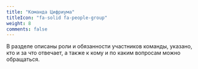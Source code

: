 ```yaml
---
title: "Команда Цифриума"
titleIcon: "fa-solid fa-people-group"
weight: 8
comments: false
---
```

В разделе описаны роли и обязанности участников команды, указано, кто и за что отвечает, а также к кому и по каким вопросам можно обращаться.


